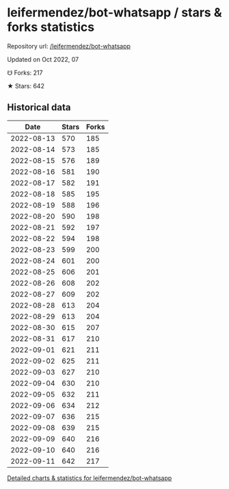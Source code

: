 # leifermendez/bot-whatsapp / stars & forks statistics

Repository url: [/leifermendez/bot-whatsapp](https://github.com/leifermendez/bot-whatsapp)

Updated on Oct 2022, 07

☋ Forks: 217

★ Stars: 642

## Historical data
| Date | Stars | Forks |
|------|-------|-------|
| 2022-08-13 | 570 | 185 | 
| 2022-08-14 | 573 | 185 | 
| 2022-08-15 | 576 | 189 | 
| 2022-08-16 | 581 | 190 | 
| 2022-08-17 | 582 | 191 | 
| 2022-08-18 | 585 | 195 | 
| 2022-08-19 | 588 | 196 | 
| 2022-08-20 | 590 | 198 | 
| 2022-08-21 | 592 | 197 | 
| 2022-08-22 | 594 | 198 | 
| 2022-08-23 | 599 | 200 | 
| 2022-08-24 | 601 | 200 | 
| 2022-08-25 | 606 | 201 | 
| 2022-08-26 | 608 | 202 | 
| 2022-08-27 | 609 | 202 | 
| 2022-08-28 | 613 | 204 | 
| 2022-08-29 | 613 | 204 | 
| 2022-08-30 | 615 | 207 | 
| 2022-08-31 | 617 | 210 | 
| 2022-09-01 | 621 | 211 | 
| 2022-09-02 | 625 | 211 | 
| 2022-09-03 | 627 | 210 | 
| 2022-09-04 | 630 | 210 | 
| 2022-09-05 | 632 | 211 | 
| 2022-09-06 | 634 | 212 | 
| 2022-09-07 | 636 | 215 | 
| 2022-09-08 | 639 | 215 | 
| 2022-09-09 | 640 | 216 | 
| 2022-09-10 | 640 | 216 | 
| 2022-09-11 | 642 | 217 | 


[Detailed charts & statistics for leifermendez/bot-whatsapp](https://reviewgithub.com/rep/leifermendez/bot-whatsapp)
